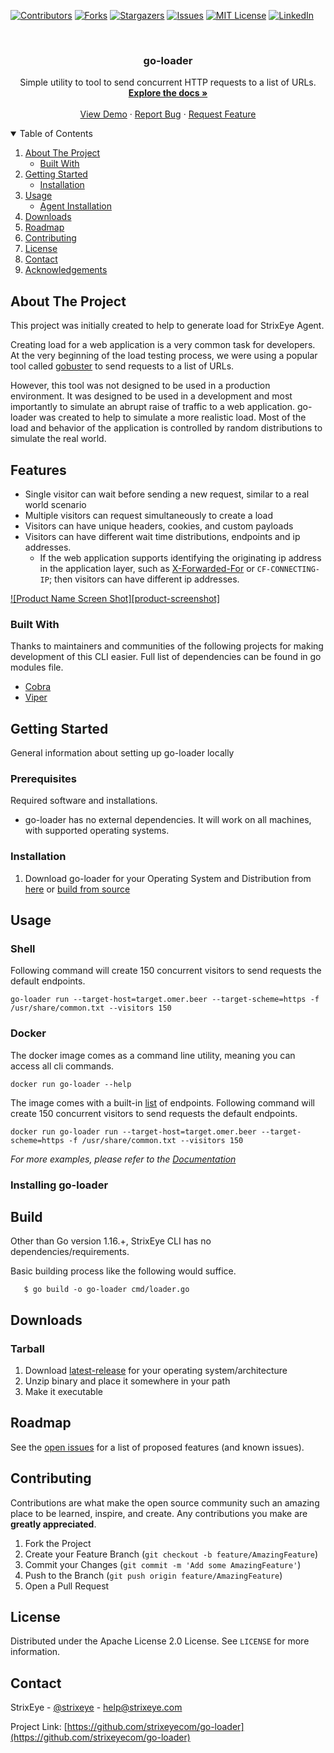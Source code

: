 [![Contributors][contributors-shield]][contributors-url]
[![Forks][forks-shield]][forks-url]
[![Stargazers][stars-shield]][stars-url]
[![Issues][issues-shield]][issues-url]
[![MIT License][license-shield]][license-url]
[![LinkedIn][linkedin-shield]][linkedin-url]



<!-- PROJECT LOGO -->
<br />
<p align="center">

<h3 align="center">go-loader</h3>

  <p align="center">
    Simple utility to tool to send concurrent HTTP requests to a list of URLs.
    <br />
    <a href="https://github.com/strixeyecom/go-loader"><strong>Explore the docs »</strong></a>
    <br />
    <br />
    <a href="https://github.com/strixeyecom/go-loader">View Demo</a>
    ·
    <a href="https://github.com/strixeyecom/go-loader/issues">Report Bug</a>
    ·
    <a href="https://github.com/strixeyecom/go-loader/issues">Request Feature</a>
  </p>
</p>



<!-- TABLE OF CONTENTS -->
<details open="open">
  <summary>Table of Contents</summary>
  <ol>
    <li>
      <a href="#about-the-project">About The Project</a>
      <ul>
        <li><a href="#built-with">Built With</a></li>
      </ul>
    </li>
    <li>
      <a href="#getting-started">Getting Started</a>
      <ul>
        <li><a href="#installation">Installation</a></li>
      </ul>
    </li>
    <li>
      <a href="#usage">Usage</a>
         <ul>
            <li><a href="#agent-installation">Agent Installation</a></li>
         </ul>
   </li>
    <li><a href="#downloads">Downloads</a></li>
    <li><a href="#roadmap">Roadmap</a></li>
    <li><a href="#contributing">Contributing</a></li>
    <li><a href="#license">License</a></li>
    <li><a href="#contact">Contact</a></li>
    <li><a href="#acknowledgements">Acknowledgements</a></li>
  </ol>
</details>



<!-- ABOUT THE PROJECT -->

## About The Project

This project was initially created to help to generate load for StrixEye Agent.

Creating load for a web application is a very common task for developers. At the very beginning of the load testing
process, we were using a popular tool called [gobuster](https://github.com/OJ/gobuster) to send requests to a list of
URLs.

However, this tool was not designed to be used in a production environment. It was designed to be used in a development
and most importantly to simulate an abrupt raise of traffic to a web application. go-loader was created to help to
simulate a more realistic load. Most of the load and behavior of the application is controlled by random distributions
to simulate the real world.

## Features

- Single visitor can wait before sending a new request, similar to a real world scenario
- Multiple visitors can request simultaneously to create a load
- Visitors can have unique headers, cookies, and custom payloads
- Visitors can have different wait time distributions, endpoints and ip addresses.
    - If the web application supports identifying the originating ip address in the application layer, such as
      [X-Forwarded-For](https://developer.mozilla.org/en-US/docs/Web/HTTP/Headers/X-Forwarded-For) or
      `CF-CONNECTING-IP`; then visitors can have different ip addresses.

[![Product Name Screen Shot][product-screenshot]](https://strixeye.com)

### Built With

Thanks to maintainers and communities of the following projects for making development of this CLI easier. Full list of
dependencies can be found in go modules file.

* [Cobra](https://github.com/spf13/cobra)
* [Viper](https://github.com/spf13/viper)

<!-- GETTING STARTED -->

## Getting Started

General information about setting up go-loader locally

### Prerequisites

Required software and installations.

* go-loader has no external dependencies. It will work on all machines, with supported operating systems.

### Installation

1. Download go-loader for your Operating System and Distribution from <a href="#downloads">here</a>
   or <a href="#build">build from source</a>

<!-- USAGE EXAMPLES -->

## Usage

### Shell

Following command will create 150 concurrent visitors to send requests the default endpoints.

```shell
go-loader run --target-host=target.omer.beer --target-scheme=https -f /usr/share/common.txt --visitors 150
```

### Docker

The docker image comes as a command line utility, meaning you can access all cli commands.

```shell
docker run go-loader --help
```

The image comes with a
built-in [list](https://github.com/danielmiessler/SecLists/blob/master/Discovery/Web-Content/common.txt)
of endpoints. Following command will create 150 concurrent visitors to send requests the default endpoints.

```shell
docker run go-loader run --target-host=target.omer.beer --target-scheme=https -f /usr/share/common.txt --visitors 150
```

_For more examples, please refer to the [Documentation](https://pkg.go.dev/strixeyecom/go-loader)_

### Installing go-loader

## Build

Other than Go version 1.16.+, StrixEye CLI has no dependencies/requirements.

Basic building process like the following would suffice.

```shell
   $ go build -o go-loader cmd/loader.go
```

## Downloads

### Tarball

1. Download [latest-release] for your operating system/architecture
2. Unzip binary and place it somewhere in your path
3. Make it executable

<!-- ROADMAP -->

## Roadmap

See the [open issues](https://github.com/strixeyecom/go-loader/issues) for a list of proposed features (and known
issues).



<!-- CONTRIBUTING -->

## Contributing

Contributions are what make the open source community such an amazing place to be learned, inspire, and create. Any
contributions you make are **greatly appreciated**.

1. Fork the Project
2. Create your Feature Branch (`git checkout -b feature/AmazingFeature`)
3. Commit your Changes (`git commit -m 'Add some AmazingFeature'`)
4. Push to the Branch (`git push origin feature/AmazingFeature`)
5. Open a Pull Request

<!-- LICENSE -->

## License

Distributed under the Apache License 2.0 License. See `LICENSE` for more information.



<!-- CONTACT -->

## Contact

StrixEye - [@strixeye](https://twitter.com/strixeye) - help@strixeye.com

Project Link: [https://github.com/strixeyecom/go-loader](https://github.com/strixeyecom/go-loader)




<!-- MARKDOWN LINKS & IMAGES -->
<!-- https://www.markdownguide.org/basic-syntax/#reference-style-links -->

[contributors-shield]: https://img.shields.io/github/contributors/strixeyecom/go-loader.svg?style=for-the-badge

[contributors-url]: https://github.com/strixeyecom/go-loader/graphs/contributors

[forks-shield]: https://img.shields.io/github/forks/strixeyecom/go-loader.svg?style=for-the-badge

[forks-url]: https://github.com/strixeyecom/go-loader/network/members

[stars-shield]: https://img.shields.io/github/stars/strixeyecom/go-loader?style=for-the-badge

[stars-url]: https://github.com/strixeyecom/go-loader/stargazers

[issues-shield]: https://img.shields.io/github/issues/strixeyecom/go-loader.svg?style=for-the-badge

[issues-url]: https://github.com/strixeyecom/go-loader/issues

[license-shield]: https://img.shields.io/github/license/strixeyecom/go-loader.svg?style=for-the-badge

[license-url]: https://github.com/strixeyecom/go-loader/blob/master/LICENSE.txt

[linkedin-shield]: https://img.shields.io/badge/-LinkedIn-black.svg?style=for-the-badge&logo=linkedin&colorB=555

[linkedin-url]: https://linkedin.com/in/strixeye

[latest-release]: https://github.com/strixeyecom/go-loader/releases